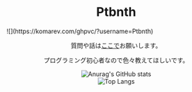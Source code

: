<span align=center>
 <h1>Ptbnth</h1>
 ![](https://komarev.com/ghpvc/?username=Ptbnth) 
 
質問や話は[ここで](https://github.com/Ptbnth/Ptbnth.github.io/issues/1)お願いします。

プログラミング初心者なので色々教えてほしいです。
 
<div style="text-align:center">
  
![Anurag's GitHub stats](https://github-readme-stats.vercel.app/api?username=Ptbnth&show_icons=true&theme=tokyonight)<br>
![Top Langs](https://github-readme-stats.vercel.app/api/top-langs/?username=Ptbnth&layout=compact&theme=tokyonight)
</div>
</span>
